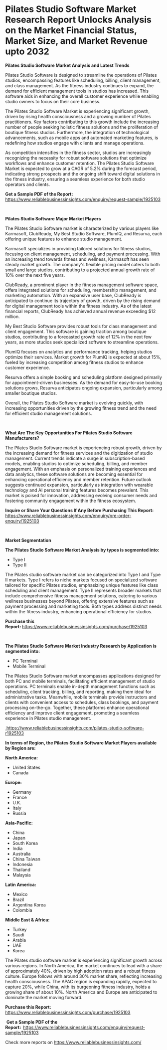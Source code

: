 <p><h1>Pilates Studio Software Market Research Report Unlocks Analysis on the Market Financial Status, Market Size, and Market Revenue upto 2032</h1></p><p><strong>Pilates Studio Software Market Analysis and Latest Trends</strong></p>
<p><p>Pilates Studio Software is designed to streamline the operations of Pilates studios, encompassing features like scheduling, billing, client management, and class management. As the fitness industry continues to expand, the demand for efficient management tools in studios has increased. This software aids in enhancing the overall customer experience while enabling studio owners to focus on their core business.</p><p>The Pilates Studio Software Market is experiencing significant growth, driven by rising health consciousness and a growing number of Pilates practitioners. Key factors contributing to this growth include the increasing number of people seeking holistic fitness solutions and the proliferation of boutique fitness studios. Furthermore, the integration of technological advancements, such as mobile apps and automated marketing features, is redefining how studios engage with clients and manage operations.</p><p>As competition intensifies in the fitness sector, studios are increasingly recognizing the necessity for robust software solutions that optimize workflows and enhance customer retention. The Pilates Studio Software Market is expected to grow at a CAGR of 5.2% during the forecast period, indicating strong prospects and the ongoing shift toward digital solutions in the fitness industry, ensuring a seamless experience for both studio operators and clients.</p></p>
<p><strong>Get a Sample PDF of the Report:&nbsp;</strong> <a href="https://www.reliablebusinessinsights.com/enquiry/request-sample/1925103?utm_campaign=3283&utm_medium=2&utm_source=Github&utm_content=ia&utm_term=28032025&utm_id=pilates-studio-software">https://www.reliablebusinessinsights.com/enquiry/request-sample/1925103</a></p>
<p>&nbsp;</p>
<p><strong>Pilates Studio Software Major Market Players</strong></p>
<p><p>The Pilates Studio Software market is characterized by various players like Karmasoft, ClubReady, My Best Studio Software, PlumIQ, and Resurva, each offering unique features to enhance studio management. </p><p>Karmasoft specializes in providing tailored solutions for fitness studios, focusing on client management, scheduling, and payment processing. With an increasing trend towards fitness and wellness, Karmasoft has seen steady market growth. The company's flexible pricing model caters to both small and large studios, contributing to a projected annual growth rate of 10% over the next five years.</p><p>ClubReady, a prominent player in the fitness management software space, offers integrated solutions for scheduling, membership management, and marketing automation. With an expansive user base, ClubReady is anticipated to continue its trajectory of growth, driven by the rising demand for digital management tools within the fitness industry. As of the latest financial reports, ClubReady has achieved annual revenue exceeding $12 million.</p><p>My Best Studio Software provides robust tools for class management and client engagement. This software is gaining traction among boutique studios, contributing to a forecasted growth rate of 12% in the next few years, as more studios seek specialized software to streamline operations.</p><p>PlumIQ focuses on analytics and performance tracking, helping studios optimize their services. Market growth for PlumIQ is expected at about 15%, fueled by increasing competition among fitness studios to enhance customer experience.</p><p>Resurva offers a simple booking and scheduling platform designed primarily for appointment-driven businesses. As the demand for easy-to-use booking solutions grows, Resurva anticipates ongoing expansion, particularly among smaller boutique studios. </p><p>Overall, the Pilates Studio Software market is evolving quickly, with increasing opportunities driven by the growing fitness trend and the need for efficient studio management solutions.</p></p>
<p>&nbsp;</p>
<p><strong>What Are The Key Opportunities For Pilates Studio Software Manufacturers?</strong></p>
<p><p>The Pilates Studio Software market is experiencing robust growth, driven by the increasing demand for fitness services and the digitization of studio management. Current trends indicate a surge in subscription-based models, enabling studios to optimize scheduling, billing, and member engagement. With an emphasis on personalized training experiences and data analytics, these software solutions are becoming essential for enhancing operational efficiency and member retention. Future outlook suggests continued expansion, particularly as integration with wearable technology and AI personal training features becomes prevalent. This market is poised for innovation, addressing evolving consumer needs and fostering community engagement within the fitness ecosystem.</p></p>
<p><strong>Inquire or Share Your Questions If Any Before Purchasing This Report:</strong> <a href="https://www.reliablebusinessinsights.com/enquiry/pre-order-enquiry/1925103?utm_campaign=3283&utm_medium=2&utm_source=Github&utm_content=ia&utm_term=28032025&utm_id=pilates-studio-software">https://www.reliablebusinessinsights.com/enquiry/pre-order-enquiry/1925103</a></p>
<p>&nbsp;</p>
<p><strong>Market Segmentation</strong></p>
<p><strong>The Pilates Studio Software Market Analysis by types is segmented into:</strong></p>
<p><ul><li>Type I</li><li>Type II</li></ul></p>
<p><p>The Pilates studio software market can be categorized into Type I and Type II markets. Type I refers to niche markets focused on specialized software tailored for specific Pilates studios, emphasizing unique features like class scheduling and client management. Type II represents broader markets that include comprehensive fitness management solutions, catering to various wellness businesses beyond Pilates, offering extensive features such as payment processing and marketing tools. Both types address distinct needs within the fitness industry, enhancing operational efficiency for studios.</p></p>
<p><strong>Purchase this Report:&nbsp;</strong><a href="https://www.reliablebusinessinsights.com/purchase/1925103?utm_campaign=3283&utm_medium=2&utm_source=Github&utm_content=ia&utm_term=28032025&utm_id=pilates-studio-software">https://www.reliablebusinessinsights.com/purchase/1925103</a></p>
<p>&nbsp;</p>
<p><strong>The Pilates Studio Software Market Industry Research by Application is segmented into:</strong></p>
<p><ul><li>PC Terminal</li><li>Mobile Terminal</li></ul></p>
<p><p>The Pilates Studio Software market encompasses applications designed for both PC and mobile terminals, facilitating efficient management of studio operations. PC terminals enable in-depth management functions such as scheduling, client tracking, billing, and reporting, making them ideal for administrative tasks. Meanwhile, mobile terminals provide instructors and clients with convenient access to schedules, class bookings, and payment processing on-the-go. Together, these platforms enhance operational efficiency and improve client engagement, promoting a seamless experience in Pilates studio management.</p></p>
<p><a href="https://www.reliablebusinessinsights.com/pilates-studio-software-r1925103?utm_campaign=3283&utm_medium=2&utm_source=Github&utm_content=ia&utm_term=28032025&utm_id=pilates-studio-software">&nbsp;https://www.reliablebusinessinsights.com/pilates-studio-software-r1925103</a></p>
<p><strong>In terms of Region, the Pilates Studio Software Market Players available by Region are:</strong></p>
<p>
    <p> <strong> North America: </strong>
        <ul>
            <li>United States</li>
            <li>Canada</li>
        </ul>
        </p> 
    <p> <strong> Europe: </strong>
        <ul>
            <li>Germany</li>
            <li>France</li>
            <li>U.K.</li>
            <li>Italy</li>
            <li>Russia</li>
        </ul>
        </p> 
    <p> <strong> Asia-Pacific: </strong>
        <ul>
            <li>China</li>
            <li>Japan</li>
            <li>South Korea</li>
            <li>India</li>
            <li>Australia</li>
            <li>China Taiwan</li>
            <li>Indonesia</li>
            <li>Thailand</li>
            <li>Malaysia</li>
        </ul>
        </p> 
    <p> <strong> Latin America: </strong>
        <ul>
            <li>Mexico</li>
            <li>Brazil</li>
            <li>Argentina Korea</li>
            <li>Colombia</li>
        </ul>
        </p> 
    <p> <strong> Middle East & Africa: </strong>
        <ul>
            <li>Turkey</li>
            <li>Saudi</li>
            <li>Arabia</li>
            <li>UAE</li>
            <li>Korea</li>
        </ul>
    </p>
    </p>
<p><p>The Pilates studio software market is experiencing significant growth across various regions. In North America, the market continues to lead with a share of approximately 40%, driven by high adoption rates and a robust fitness culture. Europe follows with around 30% market share, reflecting increasing health consciousness. The APAC region is expanding rapidly, expected to capture 20%, while China, with its burgeoning fitness industry, holds a growing share of about 10%. North America and Europe are anticipated to dominate the market moving forward.</p></p>
<p><strong>Purchase this Report: </strong><a href="https://www.reliablebusinessinsights.com/purchase/1925103?utm_campaign=3283&utm_medium=2&utm_source=Github&utm_content=ia&utm_term=28032025&utm_id=pilates-studio-software">https://www.reliablebusinessinsights.com/purchase/1925103</a></p>
<p>&nbsp;<strong>Get a Sample PDF of the Report:&nbsp;&nbsp;</strong><a href="https://www.reliablebusinessinsights.com/enquiry/request-sample/1925103?utm_campaign=3283&utm_medium=2&utm_source=Github&utm_content=ia&utm_term=28032025&utm_id=pilates-studio-software">https://www.reliablebusinessinsights.com/enquiry/request-sample/1925103</a></p>
<p><strong></strong></p>
<p>Check more reports on <a href="https://www.reliablebusinessinsights.com/?utm_campaign=3283&utm_medium=2&utm_source=Github&utm_content=ia&utm_term=28032025&utm_id=pilates-studio-software">https://www.reliablebusinessinsights.com/</a></p>